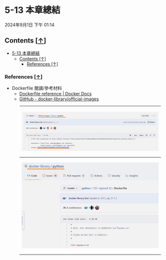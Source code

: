 <!-- This md file is originally converted from onenote -->

# 5-13 本章總結

2024年9月1日
下午 01:14

## Contents [[↑](#5-13-本章總結)]

- [5-13 本章總結](#5-13-本章總結)
  - [Contents \[↑\]](#contents-)
    - [References \[↑\]](#references-)

### References [[↑](#5-13-本章總結)]

- Dockerfile 閱讀/參考材料
  - [Dockerfile reference | Docker Docs](https://docs.docker.com/reference/dockerfile/)
  - [GitHub - docker-library/official-images](https://github.com/docker-library/official-images)
    <table>
      <colgroup>
        <col style="width: 100%" />
      </colgroup>
      <thead>
        <tr class="header">
          <th>
            <p><img src="assets/023_5-13_本章總結_000.png" /></p>
          </th>
        </tr>
      </thead>
      <tbody>
        <tr class="odd">
          <td>
            <p><img src="assets/023_5-13_本章總結_001.png" /></p>
          </td>
        </tr>
      </tbody>
    </table>
